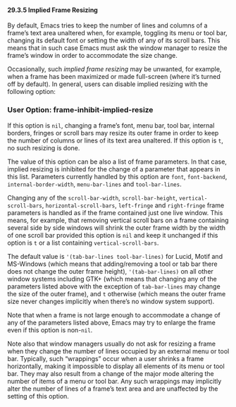 

#### 29.3.5 Implied Frame Resizing

By default, Emacs tries to keep the number of lines and columns of a frame’s text area unaltered when, for example, toggling its menu or tool bar, changing its default font or setting the width of any of its scroll bars. This means that in such case Emacs must ask the window manager to resize the frame’s window in order to accommodate the size change.

Occasionally, such *implied frame resizing* may be unwanted, for example, when a frame has been maximized or made full-screen (where it’s turned off by default). In general, users can disable implied resizing with the following option:

### User Option: **frame-inhibit-implied-resize**

If this option is `nil`, changing a frame’s font, menu bar, tool bar, internal borders, fringes or scroll bars may resize its outer frame in order to keep the number of columns or lines of its text area unaltered. If this option is `t`, no such resizing is done.

The value of this option can be also a list of frame parameters. In that case, implied resizing is inhibited for the change of a parameter that appears in this list. Parameters currently handled by this option are `font`, `font-backend`, `internal-border-width`, `menu-bar-lines` and `tool-bar-lines`.

Changing any of the `scroll-bar-width`, `scroll-bar-height`, `vertical-scroll-bars`, `horizontal-scroll-bars`, `left-fringe` and `right-fringe` frame parameters is handled as if the frame contained just one live window. This means, for example, that removing vertical scroll bars on a frame containing several side by side windows will shrink the outer frame width by the width of one scroll bar provided this option is `nil` and keep it unchanged if this option is `t` or a list containing `vertical-scroll-bars`.

The default value is `'(tab-bar-lines tool-bar-lines)` for Lucid, Motif and MS-Windows (which means that adding/removing a tool or tab bar there does not change the outer frame height), `'(tab-bar-lines)` on all other window systems including GTK+ (which means that changing any of the parameters listed above with the exception of `tab-bar-lines` may change the size of the outer frame), and `t` otherwise (which means the outer frame size never changes implicitly when there’s no window system support).

Note that when a frame is not large enough to accommodate a change of any of the parameters listed above, Emacs may try to enlarge the frame even if this option is non-`nil`.

Note also that window managers usually do not ask for resizing a frame when they change the number of lines occupied by an external menu or tool bar. Typically, such “wrappings” occur when a user shrinks a frame horizontally, making it impossible to display all elements of its menu or tool bar. They may also result from a change of the major mode altering the number of items of a menu or tool bar. Any such wrappings may implicitly alter the number of lines of a frame’s text area and are unaffected by the setting of this option.
